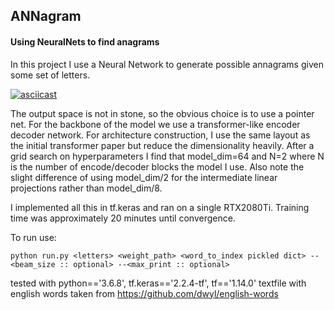 ## ANNagram
#### Using NeuralNets to find anagrams

In this project I use a Neural Network to generate possible annagrams given some set of letters.

[![asciicast](https://asciinema.org/a/4ASdeigUxAr8LLHtwO5Mn18pp.svg)](https://asciinema.org/a/4ASdeigUxAr8LLHtwO5Mn18pp?loop=1&autoplay=1)

The output space is not in stone, so the obvious choice is to use a pointer net. For the backbone of the model we use a transformer-like encoder decoder network. For architecture construction, I use the same layout as the initial transformer paper but reduce the dimensionality heavily. After a grid search on hyperparameters I find that model_dim=64 and N=2 where N is the number of encode/decoder blocks the model I use. Also note the slight difference of using model_dim/2 for the intermediate linear projections rather than model_dim/8.

I implemented all this in tf.keras and ran on a single RTX2080Ti. Training time was approximately 20 minutes until convergence. 

To run use:
```
python run.py <letters> <weight_path> <word_to_index pickled dict> --<beam_size :: optional> --<max_print :: optional>
```
tested with python=='3.6.8', tf.keras=='2.2.4-tf', tf=='1.14.0'
textfile with english words taken from https://github.com/dwyl/english-words
